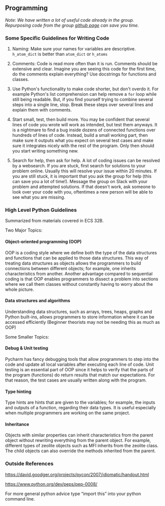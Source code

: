 
## Programming

*Note: We have written a lot of useful code already in the group. Repurposing code from the group [github page](https://github.com/kul-group) can save you time.*

### Some Specific Guidelines for Writing Code

1. Naming: Make sure your names for variables are descriptive. `h_atom_dict` is better than `atom_dict` or `h_atoms`

2. Comments: Code is read more often than it is run. Comments should be extensive and clear. Imagine you are seeing this code for the first time, do the comments explain everything? Use docstrings for functions and classes.

3. Use Python's functionality to make code shorter, but don't overdo it. For example Python's list comprehension can help remove a `for` loop while still being readable. But, if you find yourself trying to combine several steps into a single line, stop. Break these steps over several lines and explain them with comments.

4. Start small, test, then build more. You may be confident that several lines of code you wrote will work as intended, but test them anyways. It is a nightmare to find a bug inside dozens of connected functions over hundreds of lines of code. Instead, build a small working part, then make sure it outputs what you expect on several test cases and make sure it integrates nicely with the rest of the program. Only then should you start writing something new.

5. Search for help, then ask for help. A lot of coding issues can be resolved by a websearch. If you are stuck, first search for solutions to your problem online. Usually this will resolve your issue within 20 minutes. If you are still stuck, it is important that you ask the group for help (this can save you a lot of time!). Message the group on Slack with your problem and attempted solutions. If that doesn't work, ask someone to look over your code with you, oftentimes a new person will be able to see what you are missing. 

### High Level Python Guidelines

Summarized from materials covered in ECS 32B.

Two Major Topics:

#### Object-oriented programming (OOP)
OOP is a coding style where we define both the type of the data structures and functions that can be applied to those data structures. This way of treating data structures as objects allows the programmers to build connections between different objects; for example, one inherits characteristics from another. Another advantage compared to sequential coding is that OOP enables programmers to dissect a problem into sections where we call them classes without constantly having to worry about the whole picture.

#### Data structures and algorithms
Understanding data structures, such as arrays, trees, heaps, graphs and Python built-ins, allows programmers to store information where it can be accessed efficiently (Beginner theorists may not be needing this as much as OOP)

Some Smaller Topics:

#### Debug & Unit testing
Pycharm has fancy debugging tools that allow programmers to step into the code and update all local variables after executing each line of code. Unit testing is an essential part of OOP since it helps to verify that the parts of the program (functions) do return results that match our expectations. For that reason, the test cases are usually written along with the program.

#### Type hinting
Type hints are hints that are given to the variables; for example, the inputs and outputs of a function, regarding their data types. It is useful especially when multiple programmers are working on the same project.

#### Inheritance
Objects with similar properties can inherit characteristics from the parent object without rewriting everything from the parent object. For example, different types of zeolite objects such as MFI inherits from the zeolite class. The child objects can also override the methods inherited from the parent.

### Outside References

https://david.goodger.org/projects/pycon/2007/idiomatic/handout.html

https://www.python.org/dev/peps/pep-0008/


For more general python advice type “import this” into your python command line.


